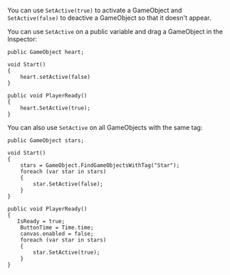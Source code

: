 You can use `SetActive(true)` to activate a GameObject and `SetActive(false)` to deactive a GameObject so that it doesn't appear. 


You can use `SetActive` on a public variable and drag a GameObject in the Inspector:

```
public GameObject heart;

void Start()
{
    heart.setActive(false)
}

public void PlayerReady()
{
    heart.SetActive(true);
}

```

You can also use `SetActive` on all GameObjects with the same tag:

```
public GameObject stars;

void Start()
{
    stars = GameObject.FindGameObjectsWithTag("Star");
    foreach (var star in stars)
    {
        star.SetActive(false);
    }
}

public void PlayerReady()
{
   IsReady = true;
    ButtonTime = Time.time;
    canvas.enabled = false;
    foreach (var star in stars)
    {
        star.SetActive(true);
    }
}

```

